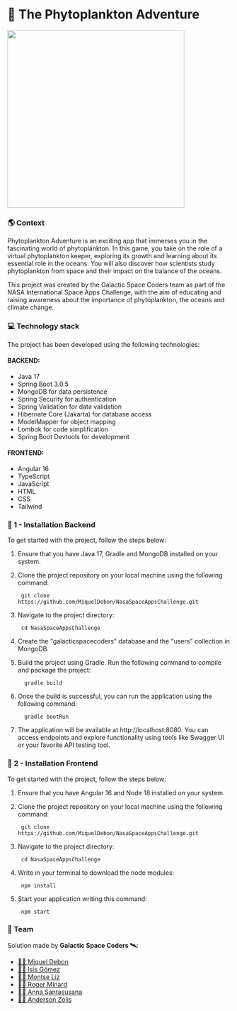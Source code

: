 # 🌊 The Phytoplankton Adventure
<p float="center">
   <img src="NasaSpaceAppsChallengeOceanGardens/NasaSpaceAppsChallenge/src/main/resources/static/phyto.gif" width="400" />
</p>

### 🌎 Context

Phytoplankton Adventure is an exciting app that immerses you in the fascinating world of phytoplankton. In this game, you take on the role of a virtual phytoplankton keeper, exploring its growth and learning about its essential role in the oceans. You will also discover how scientists study phytoplankton from space and their impact on the balance of the oceans.

This project was created by the Galactic Space Coders team as part of the NASA International Space Apps Challenge, with the aim of educating and raising awareness about the importance of phytoplankton, the oceans and climate change.

### ️💻 Technology stack

The project has been developed using the following technologies:
#### BACKEND:
- Java 17
- Spring Boot 3.0.5
- MongoDB for data persistence
- Spring Security for authentication
- Spring Validation for data validation
- Hibernate Core (Jakarta) for database access
- ModelMapper for object mapping
- Lombok for code simplification
- Spring Boot Devtools for development

#### FRONTEND:
- Angular 16
- TypeScript
- JavaScript
- HTML
- CSS
- Tailwind


### 🚀 1 - Installation Backend

To get started with the project, follow the steps below:

1. Ensure that you have Java 17, Gradle and MongoDB installed on your system.

2. Clone the project repository on your local machine using the following command:

        git clone https://github.com/MiquelDebon/NasaSpaceAppsChallenge.git

3. Navigate to the project directory:

        cd NasaSpaceAppsChallenge

4. Create the "galacticspacecoders" database and the "users" collection in MongoDB.

5. Build the project using Gradle. Run the following command to compile and package the project:

         gradle build

6. Once the build is successful, you can run the application using the following command:

         gradle bootRun
      
7. The application will be available at http://localhost:8080. You can access endpoints and explore functionality using tools like Swagger UI or your favorite API testing tool.

### 🚀 2 - Installation Frontend
To get started with the project, follow the steps below:

1. Ensure that you have Angular 16 and Node 18 installed on your system.

2. Clone the project repository on your local machine using the following command:

        git clone https://github.com/MiquelDebon/NasaSpaceAppsChallenge.git

3. Navigate to the project directory:

        cd NasaSpaceAppsChallenge

4. Write in your terminal to download the node modules:

        npm install

5. Start your application writing this command:

        npm start



### 🤝 Team
Solution made by **Galactic Space Coders 🛰️**:
- [👷‍♂️ Miquel Debon](https://github.com/MiquelDebon)
- [👩‍🔬 Isis Gómez](https://github.com/Isisgldev)
- [👷‍♀️ Montse Liz](https://github.com/montseliz)
- [👨‍🎨 Roger Minard](https://github.com/roger-mir-min)
- [👷‍♀️ Anna Santasusana](https://github.com/AnnaSantasusana)
- [👷‍♂️ Anderson Zolis](https://github.com/anderson92zolis)
